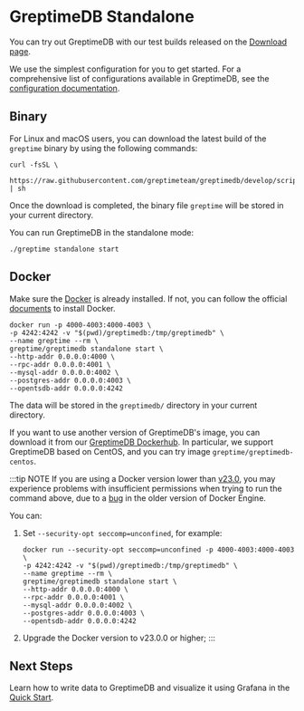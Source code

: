 # GreptimeDB Standalone

You can try out GreptimeDB with our test builds released on the [Download page](https://greptime.com/download).

We use the simplest configuration for you to get started. For a comprehensive list of configurations available in GreptimeDB, see the [configuration documentation](/user-guide/operations/configuration.md).

## Binary

For Linux and macOS users, you can download the latest build of the `greptime` binary by using the following commands:

```shell
curl -fsSL \
  https://raw.githubusercontent.com/greptimeteam/greptimedb/develop/scripts/install.sh | sh
```

Once the download is completed, the binary file `greptime` will be stored in your current directory.

You can run GreptimeDB in the standalone mode:

```shell
./greptime standalone start
```

## Docker

Make sure the [Docker](https://www.docker.com/) is already installed. If not, you can follow the official [documents](https://www.docker.com/get-started/) to install Docker.

```shell
docker run -p 4000-4003:4000-4003 \
-p 4242:4242 -v "$(pwd)/greptimedb:/tmp/greptimedb" \
--name greptime --rm \
greptime/greptimedb standalone start \
--http-addr 0.0.0.0:4000 \
--rpc-addr 0.0.0.0:4001 \
--mysql-addr 0.0.0.0:4002 \
--postgres-addr 0.0.0.0:4003 \
--opentsdb-addr 0.0.0.0:4242
```

The data will be stored in the `greptimedb/` directory in your current directory.

If you want to use another version of GreptimeDB's image, you can download it from our [GreptimeDB Dockerhub](https://hub.docker.com/r/greptime/greptimedb). In particular, we support GreptimeDB based on CentOS, and you can try image `greptime/greptimedb-centos`.

:::tip NOTE
If you are using a Docker version lower than [v23.0](https://docs.docker.com/engine/release-notes/23.0/), you may experience problems with insufficient permissions when trying to run the command above, due to a [bug](https://github.com/moby/moby/pull/42681) in the older version of Docker Engine.

You can:

1. Set `--security-opt seccomp=unconfined`, for example:

   ```shell
   docker run --security-opt seccomp=unconfined -p 4000-4003:4000-4003 \
   -p 4242:4242 -v "$(pwd)/greptimedb:/tmp/greptimedb" \
   --name greptime --rm \
   greptime/greptimedb standalone start \
   --http-addr 0.0.0.0:4000 \
   --rpc-addr 0.0.0.0:4001 \
   --mysql-addr 0.0.0.0:4002 \
   --postgres-addr 0.0.0.0:4003 \
   --opentsdb-addr 0.0.0.0:4242
   ```

2. Upgrade the Docker version to v23.0.0 or higher;
   :::
<!-- 
## Connect

GreptimeDB supports [multiple protocols](/user-guide/clients/overview.md). We use MySQL client here for simplicity.

```sql
mysql -h 127.0.0.1 -P 4002
```

Also, you can use PostgreSQL to connect the database:

```
psql -h 127.0.0.1 -p 4003 -d public
```

## Create table

**Note: GreptimeDB offers a schemaless approach to writing data that eliminates the need to manually create tables using additional protocols. See [Automatic Schema Generation](/user-guide/write-data/overview.md#automatic-schema-generation).**

Now we create a table via MySQL. Let's start by creating the `system_metrics` table which contains system resource metrics, including CPU/memory/disk usage. The data is scraped every 5 seconds.

```sql
CREATE TABLE IF NOT EXISTS system_metrics (
    host STRING,
    idc STRING,
    cpu_util DOUBLE,
    memory_util DOUBLE,
    disk_util DOUBLE,
    ts TIMESTAMP DEFAULT CURRENT_TIMESTAMP,
    PRIMARY KEY(host, idc),
    TIME INDEX(ts)
);
```

Field descriptions:

| Field       | Type      | Description                            |
| :---------- | :-------- | :------------------------------------- |
| host        | string    | The hostname                           |
| idc         | string    | The idc name where the host belongs to |
| cpu_util    | double    | The percent use of CPU                 |
| memory_util | double    | The percent use of memory              |
| disk_util   | double    | The percent use of disks               |
| ts          | timestamp | Timestamp column incrementing          |

- The table can be created automatically if you are using other protocols. See [Create Table](/user-guide/table-management#create-table).
- For more information about creating table SQL, please refer to [CREATE](/reference/sql/create.md).
- For data types, please check [data types](/reference/data-types.md).

## Insert data

Using the `INSERT` statement is an easy way to add data to your table. The following statement allows us to insert several rows into the `system_metrics` table.

```sql
INSERT INTO system_metrics
VALUES
    ("host1", "idc_a", 11.8, 10.3, 10.3, 1667446797450),
    ("host1", "idc_a", 80.1, 70.3, 90.0, 1667446797550),
    ("host1", "idc_b", 50.0, 66.7, 40.6, 1667446797650),
    ("host1", "idc_b", 51.0, 66.5, 39.6, 1667446797750),
    ("host1", "idc_b", 52.0, 66.9, 70.6, 1667446797850),
    ("host1", "idc_b", 53.0, 63.0, 50.6, 1667446797950),
    ("host1", "idc_b", 78.0, 66.7, 20.6, 1667446798050),
    ("host1", "idc_b", 68.0, 63.9, 50.6, 1667446798150),
    ("host1", "idc_b", 90.0, 39.9, 60.6, 1667446798250);
```

For more information about the `INSERT` statement, please refer to [INSERT](/reference/sql/insert.md).

## Query data

To select all the data from the `system_metrics` table, use the `SELECT` statement:

```sql
SELECT * FROM system_metrics;
```

The query result looks like the following:

```
+-------+-------+----------+-------------+-----------+---------------------+
| host  | idc   | cpu_util | memory_util | disk_util | ts                  |
+-------+-------+----------+-------------+-----------+---------------------+
| host1 | idc_a |     11.8 |        10.3 |      10.3 | 2022-11-03 03:39:57 |
| host1 | idc_a |     80.1 |        70.3 |        90 | 2022-11-03 03:39:57 |
| host1 | idc_b |       50 |        66.7 |      40.6 | 2022-11-03 03:39:57 |
| host1 | idc_b |       51 |        66.5 |      39.6 | 2022-11-03 03:39:57 |
| host1 | idc_b |       52 |        66.9 |      70.6 | 2022-11-03 03:39:57 |
| host1 | idc_b |       53 |          63 |      50.6 | 2022-11-03 03:39:57 |
| host1 | idc_b |       78 |        66.7 |      20.6 | 2022-11-03 03:39:58 |
| host1 | idc_b |       68 |        63.9 |      50.6 | 2022-11-03 03:39:58 |
| host1 | idc_b |       90 |        39.9 |      60.6 | 2022-11-03 03:39:58 |
+-------+-------+----------+-------------+-----------+---------------------+
9 rows in set (0.00 sec)
```

You can use the `count()` function to get the number of all rows in the table:

```sql
SELECT count(*) FROM system_metrics;
```

```
+-----------------+
| COUNT(UInt8(1)) |
+-----------------+
|               9 |
+-----------------+
```

The `avg()` function returns the average value of a certain field:

```sql
SELECT avg(cpu_util) FROM system_metrics;
```

```
+------------------------------+
| AVG(system_metrics.cpu_util) |
+------------------------------+
|            59.32222222222222 |
+------------------------------+
```

You can use the `GROUP BY` clause to group rows that have the same values into summary rows.
The average memory usage grouped by idc:

```sql
SELECT idc, avg(memory_util) FROM system_metrics GROUP BY idc;
```

```
+-------+---------------------------------+
| idc   | AVG(system_metrics.memory_util) |
+-------+---------------------------------+
| idc_a |                            40.3 |
| idc_b |              61.942857142857136 |
+-------+---------------------------------+
2 rows in set (0.03 sec)
```

For more information about the `SELECT` statement, please refer to [SELECT](/reference/sql/select.md).

## Visualize data

Visualization plays a crucial role in effectively utilizing time series data. To help users leverage the various features of GreptimeDB, Greptime offers a simple [dashboard](https://github.com/GreptimeTeam/dashboard).

The Dashboard is embedded into GreptimeDB's binary since GreptimeDB v0.2.0. After [starting GreptimeDB](#installation), the dashboard can be visited via HTTP endpoint `http://localhost:4000/dashboard`. The current version of the dashboard supports MySQL and Python queries, with support for PromQL coming soon.

Write SQL into the command text, then click `Run All`. We'll got all data in system_metrics table.

```
SELECT * FROM system_metrics;
```

![dashboard-select](/dashboard-select.png)

We offer various chart types to choose from based on different scenarios. The content of the charts will be richer when you have enough data.

![line](/dashboard-line.png)
![scatter](/dashboard-scatter.png)

We are committed to the ongoing development and iteration of this open source project, and we plan to expand the application of time series data in monitoring, analysis, and other relevant fields in the future.

## Next steps

Congratulations you have learned the basic features of GreptimeDB. You are ready for the User Guide chapter.

- [Concepts](/user-guide/concepts/overview.md)
- [Clients](/user-guide/clients/overview.md)
- [Table management](/user-guide/table-management.md)
- [Write data](/user-guide/write-data/overview.md)
- [Query data](/user-guide/query-data/overview.md)
- [Scripts-&-functions](/user-guide/scripts-&-functions/overview.md)
- [Cluster](/user-guide/cluster.md)
- [Operations](/user-guide/operations/overview.md) -->

## Next Steps

Learn how to write data to GreptimeDB and visualize it using Grafana in the [Quick Start](../quick-start/overview.md).
